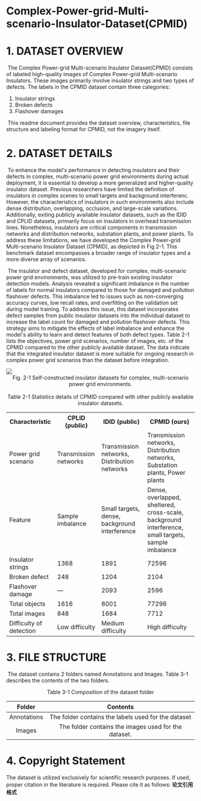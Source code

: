 # Complex-Power-grid-Multi-scenario-Insulator-Dataset(CPMID)

# 1. **DATASET OVERVIEW**

​	The Complex Power-grid Multi-scenario Insulator Dataset(CPMID) consists of labeled high-quality images of Complex Power-grid Multi-scenario Insulators. These images primarily involve insulator strings and two types of defects. The labels in the CPMID dataset contain three categories:

1. Insulator strings
2. Broken defects
3. Flashover damages

​	This readme document provides the dataset overview, characteristics, file structure and labeling format for CPMID, not the imagery itself.

# 2. **DATASET DETAILS**

​	To enhance the model's performance in detecting insulators and their defects in complex, multi-scenario power grid environments during actual deployment, it is essential to develop a more generalized and higher-quality insulator dataset. Previous researchers have limited the definition of insulators in complex scenes to small targets and background interferenc. However, the characteristics of insulators in such environments also include dense distribution, overlapping, occlusion, and large-scale variations. Additionally, exiting publicly available insulator datasets, such as the IDID and CPLID datasets, primarily focus on insulators in overhead transmission lines. Nonetheless, insulators are critical components in transmission networks and distribution networks, substation plants, and power plants. To address these limitations, we have developed the Complex Power-grid Multi-scenario Insulator Dataset (CPMID), as depicted in Fig 2-1. This benchmark dataset encompasses a broader range of insulator types and a more diverse array of scenarios. 

​	The insulator and defect dataset, developed for complex, multi-scenario power grid environments, was utilized to pre-train existing insulator detection models. Analysis revealed a significant imbalance in the number of labels for normal insulators compared to those for damaged and pollution flashover defects. This imbalance led to issues such as non-converging accuracy curves, low recall rates, and overfitting on the validation set during model training. To address this issue, this dataset incorporates defect samples from public insulator datasets into the individual dataset to increase the label count for damaged and pollution flashover defects. This strategy aims to mitigate the effects of label imbalance and enhance the model's ability to learn and detect features of both defect types. Table 2-1 lists the objectives, power grid scenarios, number of images, etc. of the CPMID compared to the other publicly available dataset. The data indicate that the integrated insulator dataset is more suitable for ongoing research in complex power grid scenarios than the dataset before integration.

<img src='Self-constructed insulator datasets for complex, multi-scenario power grid environments.png'>

<div align=center>Fig. 2-1 Self-constructed insulator datasets for complex, multi-scenario power grid environments.</div>

<br>

<div align=center>Table 2-1 Statistics details of CPMID compared with other publicly available insulator datasets.</div>

<table>
  <tr>
    <th>Characteristic</th>
    <th>CPLID (public)</th>
    <th>IDID (public)</th>
    <th>CPMID (ours)</th>
  </tr>
  <tr>
    <td>Power grid scenario</td>
    <td>Transmission networks</td>
    <td>Transmission networks, Distribution networks</td>
    <td>Transmission networks, Distribution networks, Substation plants, Power plants</td>
  </tr>
  <tr>
    <td>Feature</td>
    <td>Sample imbalance</td>
    <td>Small targets, dense, background interference</td>
    <td>Dense, overlapped, sheltered, cross-scale, background interference, small targets, sample imbalance</td>
  </tr>
  <tr>
    <td>Insulator strings</td>
    <td>1368</td>
    <td>1891</td>
    <td>72596</td>
  </tr>
  <tr>
    <td>Broken defect</td>
    <td>248</td>
    <td>1204</td>
    <td>2104</td>
  </tr>
  <tr>
    <td>Flashover damage</td>
    <td>&mdash;</td>
    <td>2093</td>
    <td>2596</td>
  </tr>
  <tr>
    <td>Total objects</td>
    <td>1616</td>
    <td>8001</td>
    <td>77296</td>
  </tr>
  <tr>
    <td>Total images</td>
    <td>848</td>
    <td>1684</td>
    <td>7712</td>
  </tr>
  <tr>
    <td>Difficulty of detection</td>
    <td>Low difficulty</td>
    <td>Medium difficulty</td>
    <td>High difficulty</td>
  </tr>
</table>

# 3. **FILE STRUCTURE**

​	The dataset contains 2 folders named Annotations and Images. Table 3-1 describes the contents of the two folders.

<div align=center>Table 3-1 Composition of the dataset folder</div>

|   Folder    |                       Contents                       |
| :---------: | :--------------------------------------------------: |
| Annotations | The folder contains the labels used for the dataset  |
|   Images    | The folder contains the images used for the dataset. |

# 4. Copyright Statement

The dataset is utilized exclusively for scientific research purposes. If used, proper citation in the literature is required. Please cite it as follows: **论文引用格式**